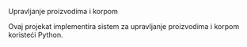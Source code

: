Upravljanje proizvodima i korpom

Ovaj projekat implementira sistem za upravljanje proizvodima i korpom koristeći Python.
